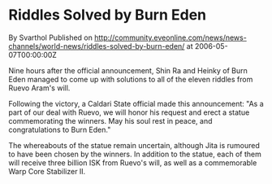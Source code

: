 # Riddles Solved by Burn Eden
By Svarthol
Published on http://community.eveonline.com/news/news-channels/world-news/riddles-solved-by-burn-eden/ at 2006-05-07T00:00:00Z

Nine hours after the official announcement, Shin Ra and Heinky of Burn Eden managed to come up with solutions to all of the eleven riddles from Ruevo Aram's will.  
  
Following the victory, a Caldari State official made this announcement: "As a part of our deal with Ruevo, we will honor his request and erect a statue commemorating the winners. May his soul rest in peace, and congratulations to Burn Eden."  
  
The whereabouts of the statue remain uncertain, although Jita is rumoured to have been chosen by the winners. In addition to the statue, each of them will receive three billion ISK from Ruevo's will, as well as a commemorable Warp Core Stabilizer II.

